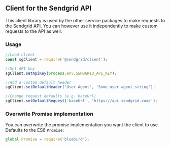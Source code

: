 ## Client for the Sendgrid API
This client library is used by the other service packages to make requests to the Sendgrid API. You can however use it independently to make custom requests to the API as well.

### Usage
```js
//Load client
const sgClient = require('@sendgrid/client');

//Set API key
sgClient.setApiKey(process.env.SENDGRID_API_KEY);

//Add a custom default header
sgClient.setDefaultHeader('User-Agent', 'Some user agent string');

//Change request defaults (e.g. baseUrl)
sgClient.setDefaultRequest('baseUrl', 'https://api.sendgrid.com/');
```

### Overwrite Promise implementation
You can overwrite the promise implementation you want the client to use. Defaults to the ES6 `Promise`:

```js
global.Promise = require('bluebird');
```
